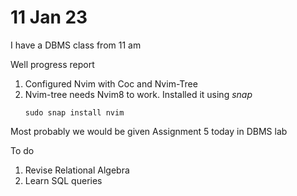 # 11 Jan 23

I have a DBMS class from 11 am


Well progress report

1. Configured Nvim with Coc and Nvim-Tree
2. Nvim-tree needs Nvim8 to work. Installed it using *snap*
	```
	sudo snap install nvim
	```

Most probably we would be given Assignment 5 today in DBMS lab

To do

1. Revise Relational Algebra
2. Learn SQL queries
